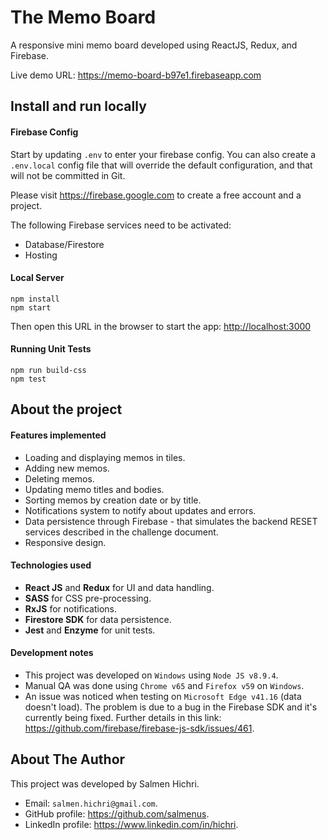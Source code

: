 # The Memo Board

A responsive mini memo board developed using ReactJS, Redux, and Firebase.

Live demo URL:
<https://memo-board-b97e1.firebaseapp.com>

## Install and run locally

#### Firebase Config

Start by updating `.env` to enter your firebase config. You can also create a `.env.local` config file that will override the default configuration, and that will not be committed in Git.

Please visit <https://firebase.google.com> to create a free account and a project. 

The following Firebase services need to be activated:

* Database/Firestore
* Hosting


#### Local Server

```
npm install
npm start
```

Then open this URL in the browser to start the app:
<http://localhost:3000>

#### Running Unit Tests

```
npm run build-css
npm test
```

## About the project

#### Features implemented

* Loading and displaying memos in tiles.
* Adding new memos.
* Deleting memos.
* Updating memo titles and bodies.
* Sorting memos by creation date or by title.
* Notifications system to notify about updates and errors.
* Data persistence through Firebase - that simulates the backend RESET services described in the challenge document.
* Responsive design.

#### Technologies used

* **React JS** and **Redux** for UI and data handling.
* **SASS** for CSS pre-processing.
* **RxJS** for notifications.
* **Firestore SDK** for data persistence.
* **Jest** and **Enzyme** for unit tests.

#### Development notes

* This project was developed on `Windows` using `Node JS v8.9.4`.
* Manual QA was done using `Chrome v65` and `Firefox v59` on `Windows`.
* An issue was noticed when testing on `Microsoft Edge v41.16` (data doesn't load). The problem is due to a bug in the Firebase SDK and it's currently being fixed. Further details in this link: <https://github.com/firebase/firebase-js-sdk/issues/461>.

## About The Author

This project was developed by Salmen Hichri.

* Email: `salmen.hichri@gmail.com`.
* GitHub profile: <https://github.com/salmenus>.
* LinkedIn profile: <https://www.linkedin.com/in/hichri>.
